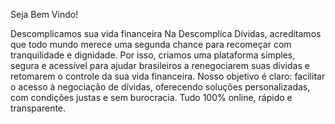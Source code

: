 Seja Bem Vindo!


Descomplicamos sua vida financeira Na Descomplica Dívidas, acreditamos que todo mundo merece uma segunda chance para recomeçar com tranquilidade e dignidade. Por isso, criamos uma plataforma simples, segura e acessível para ajudar brasileiros a renegociarem suas dívidas e retomarem o controle da sua vida financeira. Nosso objetivo é claro: facilitar o acesso à negociação de dívidas, oferecendo soluções personalizadas, com condições justas e sem burocracia. Tudo 100% online, rápido e transparente.
